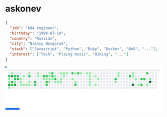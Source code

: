 # askonev


```json
{
  "job": "AQA engineer",
  "birthday": "1994-07-19",
  "country": "Russian",
  "city": "Nisniy Novgorod",
  "stack": ["Javascript", "Python", "Ruby", "Docker", "AWS", "..."],
  "interest": ["Tech", "Plaing music", "Hiking", "..."]
}
```

<picture>
  <source
    media="(prefers-color-scheme: dark)"
    srcset="images/breakout-dark.svg"
  />
  <source
    media="(prefers-color-scheme: light)"
    srcset="images/breakout-light.svg"
  />
  <img alt="Breakout Game" src="images/breakout-light.svg" />
</picture>
